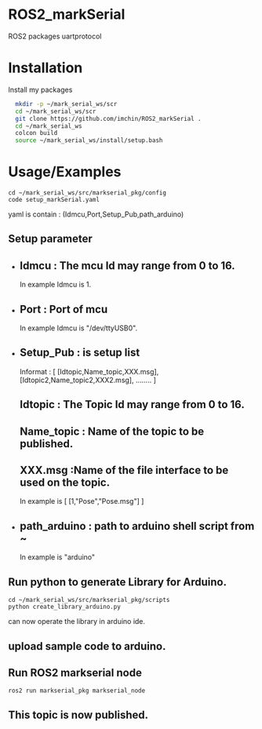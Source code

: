 
# ROS2_markSerial

ROS2 packages uartprotocol


# Installation

Install my packages
```bash
  mkdir -p ~/mark_serial_ws/scr
  cd ~/mark_serial_ws/scr
  git clone https://github.com/imchin/ROS2_markSerial .
  cd ~/mark_serial_ws
  colcon build
  source ~/mark_serial_ws/install/setup.bash
```
    
# Usage/Examples

```
cd ~/mark_serial_ws/src/markserial_pkg/config
code setup_markSerial.yaml

```

yaml is contain : (Idmcu,Port,Setup_Pub,path_arduino)



  ## Setup parameter
  
  - Idmcu : The mcu Id may range from 0 to 16.
    -
      
      In example Idmcu is 1.
      
  

  * Port : Port of mcu  
    -
    

      In example Idmcu is "/dev/ttyUSB0".

  - Setup_Pub : is setup list 
    -
    
    Informat : 
    [  [Idtopic,Name_topic,XXX.msg], [Idtopic2,Name_topic2,XXX2.msg], ........   ]

      Idtopic : The Topic Id may range from 0 to 16.
      -

      Name_topic : Name of the topic  to be published.
      -

      XXX.msg :Name of the file interface to be used on the topic.
      -

      In example is [           [1,"Pose","Pose.msg"]        ]

  - path_arduino : path to arduino shell script from ~
    -
     In example is "arduino"



  ## Run python to generate Library for Arduino.

  ```
cd ~/mark_serial_ws/src/markserial_pkg/scripts
python create_library_arduino.py

```

can now operate the library in arduino ide.

## upload sample code to arduino.

## Run ROS2 markserial node
```
ros2 run markserial_pkg markserial_node

```
## This topic is now published.

